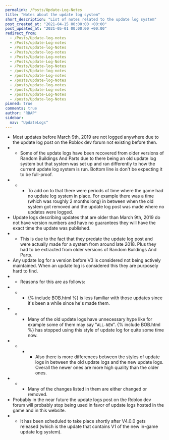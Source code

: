 ```yaml
---
permalink: /Posts/Update-Log-Notes
title: "Notes about the update log system"
short_description: "List of notes related to the update log system"
post_created_at: "2021-04-15 00:00:00 +00:00"
post_updated_at: "2021-05-01 00:00:00 +00:00"
redirect_from:
  - /Posts/Update-log-notes
  - /Posts/update-Log-notes
  - /Posts/update-log-Notes
  - /Posts/update-log-notes
  - /Posts/Update-Log-notes
  - /Posts/update-Log-Notes
  - /Posts/Update-log-Notes
  - /posts/Update-log-notes
  - /posts/update-Log-notes
  - /posts/update-log-Notes
  - /posts/update-log-notes
  - /posts/Update-Log-notes
  - /posts/update-Log-Notes
  - /posts/Update-log-Notes
pinned: true
comments: true
author: "RBAP"
sidebar:
  nav: "UpdateLogs"
---
```


* Most updates before March 9th, 2019 are not logged anywhere due to the update log post on the Roblox dev forum not existing before then.
* * Some of the update logs have been recovered from older versions of Random Buildings And Parts due to there being an old update log system but that system was set up and ran differently to how the current update log system is run. Bottom line is don't be expecting it to be full-proof.
* * * To add on to that there were periods of time where the game had no update log system in place. For example there was a time (which was roughly 2 months long) in between when the old system got removed and the update log post was made where no updates were logged.
* Update logs describing updates that are older than March 9th, 2019 do not have version numbers and have no guarantees they will have the exact time the update was published.
* * This is due to the fact that they predate the update log post and were actually made for a system from around late 2018. Plus they had to be extracted from older versions of Random Buildings And Parts.
* Any update log for a version before V3 is considered not being actively maintained. When an update log is considered this they are purposely hard to find.
* * Reasons for this are as follows:
* * * {% include BOB.html %} is less familiar with those updates since it's been a while since he's made them.
* * * Many of the old update logs have unnecessary hype like for example some of them may say "`ALL-NEW`". {% include BOB.html %} has stopped using this style of update log for quite some time now.
* * * * Also there is more differences between the styles of update logs in between the old update logs and the new update logs. Overall the newer ones are more high quality than the older ones.
* * * Many of the changes listed in them are either changed or removed.
* Probably in the near future the update logs post on the Roblox dev forum will probably stop being used in favor of update logs hosted in the game and in this website.
* * It has been scheduled to take place shortly after V4.0.0 gets released (which is the update that contains V1 of the new in-game update log system).